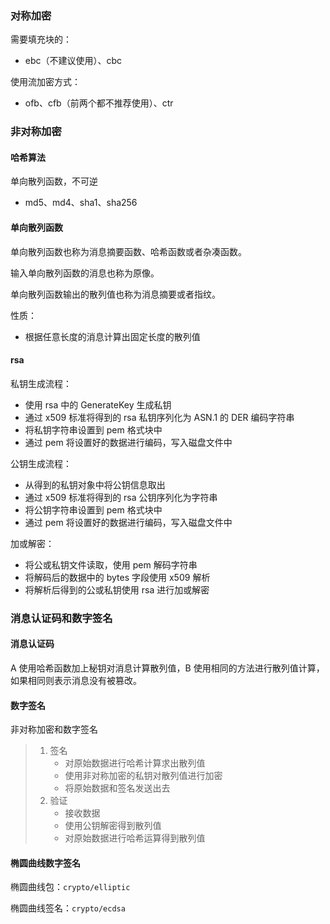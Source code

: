 ### 对称加密

需要填充块的：

- ebc（不建议使用）、cbc

使用流加密方式：

- ofb、cfb（前两个都不推荐使用）、ctr

### 非对称加密

#### 哈希算法

单向散列函数，不可逆

- md5、md4、sha1、sha256

#### 单向散列函数

单向散列函数也称为消息摘要函数、哈希函数或者杂凑函数。

输入单向散列函数的消息也称为原像。

单向散列函数输出的散列值也称为消息摘要或者指纹。

性质：

- 根据任意长度的消息计算出固定长度的散列值

#### rsa

私钥生成流程：

- 使用 rsa 中的 GenerateKey 生成私钥
- 通过 x509 标准将得到的 rsa 私钥序列化为 ASN.1 的 DER 编码字符串
- 将私钥字符串设置到 pem 格式块中
- 通过 pem 将设置好的数据进行编码，写入磁盘文件中

公钥生成流程：

- 从得到的私钥对象中将公钥信息取出
- 通过 x509 标准将得到的 rsa 公钥序列化为字符串
- 将公钥字符串设置到 pem 格式块中
- 通过 pem 将设置好的数据进行编码，写入磁盘文件中

加或解密：

- 将公或私钥文件读取，使用 pem 解码字符串
- 将解码后的数据中的 bytes 字段使用 x509 解析
- 将解析后得到的公或私钥使用 rsa 进行加或解密

### 消息认证码和数字签名

#### 消息认证码

A 使用哈希函数加上秘钥对消息计算散列值，B 使用相同的方法进行散列值计算，如果相同则表示消息没有被篡改。

#### 数字签名

非对称加密和数字签名

> 1. 签名
>    - 对原始数据进行哈希计算求出散列值
>    - 使用非对称加密的私钥对散列值进行加密
>    - 将原始数据和签名发送出去
> 2. 验证
>    - 接收数据
>    - 使用公钥解密得到散列值
>    - 对原始数据进行哈希运算得到散列值

#### 椭圆曲线数字签名

椭圆曲线包：`crypto/elliptic`

椭圆曲线签名：`crypto/ecdsa`